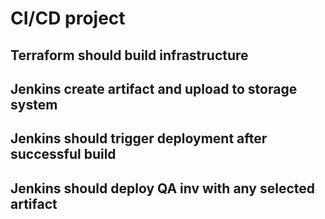 # CI/CD project

## Terraform should build infrastructure
## Jenkins create artifact and upload to storage system
## Jenkins should trigger deployment after successful build
## Jenkins should deploy QA inv with any selected artifact

